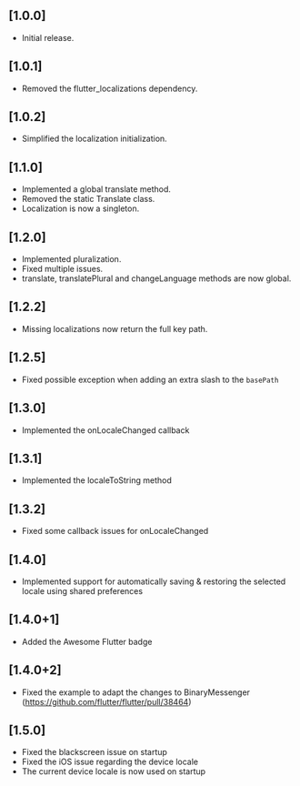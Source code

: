 ## [1.0.0]

- Initial release.

## [1.0.1]

- Removed the flutter_localizations dependency.

## [1.0.2]

- Simplified the localization initialization.

## [1.1.0]

- Implemented a global translate method.
- Removed the static Translate class.
- Localization is now a singleton.

## [1.2.0]

- Implemented pluralization.
- Fixed multiple issues.
- translate, translatePlural and changeLanguage methods are now global.

## [1.2.2]

- Missing localizations now return the full key path.

## [1.2.5]

- Fixed possible exception when adding an extra slash to the ```basePath```

## [1.3.0]

- Implemented the onLocaleChanged callback

## [1.3.1]

- Implemented the localeToString method

## [1.3.2]

- Fixed some callback issues for onLocaleChanged

## [1.4.0]

- Implemented support for automatically saving & restoring the selected locale using shared preferences

## [1.4.0+1]

- Added the Awesome Flutter badge

## [1.4.0+2]

- Fixed the example to adapt the changes to BinaryMessenger (https://github.com/flutter/flutter/pull/38464)

## [1.5.0]

- Fixed the blackscreen issue on startup
- Fixed the iOS issue regarding the device locale
- The current device locale is now used on startup

